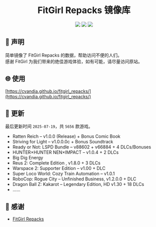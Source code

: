 ﻿<div align="center">

# FitGirl Repacks 镜像库

![](https://count.getloli.com/get/@fitgirl_repacks?theme=booru-lewd)
![](https://img.shields.io/badge/ci-passing-brightgreen.svg?logo=github) ![](https://img.shields.io/badge/license-MIT-brightgreen.svg)

</div>

## 📜 声明
简单镜像了 FitGirl Repacks 的数据，帮助访问不便的人们。  
感谢 FitGirl 为我们带来的绝佳游戏体验，如有可能，请尽量访问原站。

## 🌐 使用
[https://cvandia.github.io/fitgirl_repacks/](https://cvandia.github.io/fitgirl_repacks/)

## 🔄 更新
最后更新时间 `2025-07-19`，共 `5656` 款游戏。
- Ratten Reich – v1.0.0 (Release) + Bonus Comic Book
- Striving for Light – v1.0.0.0c + Bonus Soundtrack
- Ready or Not: LSPD Bundle – v88602 + v66884 + 4 DLCs/Bonuses
- HUNTER×HUNTER NEN×IMPACT – v1.0.4 + 2 DLCs
- Big Dig Energy
- Reus 2: Complete Edition , v1.8.0 + 3 DLCs
- Warspace 2: Supporter Edition – v1.00 + DLC
- Super Loco World: Cozy Train Automation – v1.0.1
- RoboCop: Rogue City – Unfinished Business, v1.2.0.0 + DLC
- Dragon Ball Z: Kakarot – Legendary Edition, HD v1.30 + 18 DLCs
- ……

## 🙏 感谢
- [FitGirl Repacks](https://fitgirl-repacks.site/)

